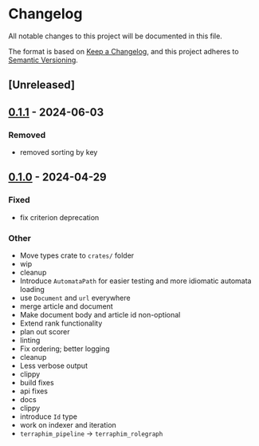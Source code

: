 # Changelog
All notable changes to this project will be documented in this file.

The format is based on [Keep a Changelog](https://keepachangelog.com/en/1.0.0/),
and this project adheres to [Semantic Versioning](https://semver.org/spec/v2.0.0.html).

## [Unreleased]

## [0.1.1](https://github.com/terraphim/terraphim-ai/compare/terraphim_rolegraph-v0.1.0...terraphim_rolegraph-v0.1.1) - 2024-06-03

### Removed
- removed sorting by key

## [0.1.0](https://github.com/terraphim/terraphim-ai/releases/tag/terraphim_rolegraph-v0.1.0) - 2024-04-29

### Fixed
- fix criterion deprecation

### Other
- Move types crate to `crates/` folder
- wip
- cleanup
- Introduce `AutomataPath` for easier testing and more idiomatic automata loading
- use `Document` and `url` everywhere
- merge article and document
- Make document body and article id non-optional
- Extend rank functionality
- plan out scorer
- linting
- Fix ordering; better logging
- cleanup
- Less verbose output
- clippy
- build fixes
- api fixes
- docs
- clippy
- introduce `Id` type
- work on indexer and iteration
- `terraphim_pipeline` -> `terraphim_rolegraph`
